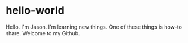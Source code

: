 # hello-world
Hello.  I'm Jason.  I'm learning new things.  One of these things is how-to share.  Welcome to my Github.
